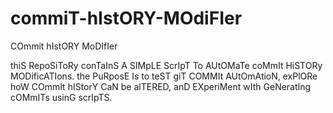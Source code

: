 # commiT-hIstORY-MOdiFIer
COmmit hIstORY MoDIfIer

thiS RepoSiToRy conTaInS A SIMpLE ScrIpT To AUtOMaTe coMmIt HiSTORy MODificATIons. the PuRposE Is to teST giT COMMIt AUtOmAtioN, exPlORe hoW COmmIt hIStorY CaN be alTERED, anD EXperiMent wIth GeNeratIng cOMmITs usinG scrIpTS.
